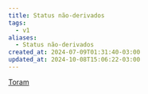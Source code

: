 ```yaml
---
title: Status não-derivados
tags:
  - v1
aliases:
  - Status não-derivados
created_at: 2024-07-09T01:31:40-03:00
updated_at: 2024-10-08T15:06:22-03:00
---
```


[Toram](../26/Toram.md)
